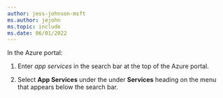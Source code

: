 ```yaml
---
author: jess-johnson-msft
ms.author: jejohn
ms.topic: include
ms.date: 06/01/2022
---
```


In the Azure portal:

1. Enter *app services* in the search bar at the top of the Azure portal.

1. Select **App Services** under the under **Services** heading on the menu that appears below the search bar.
